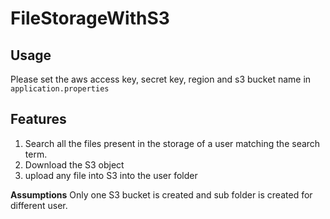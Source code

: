 # FileStorageWithS3

**Usage**
---
Please set the aws access key, secret key, region and s3 bucket name in `application.properties`

**Features**
---
1. Search all the files present in the storage of a user matching the search term.
2. Download the S3 object
3. upload any file into S3 into the user folder

**Assumptions**
Only one S3 bucket is created and sub folder is created for different user.
